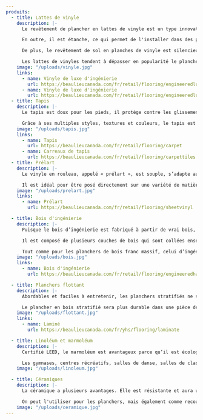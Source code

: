 ```yaml
---
produits:
  - title: Lattes de vinyle
    description: |-
      Le revêtement de plancher en lattes de vinyle est un type innovateur de vinyle qui a l'allure du vrai bois et qui en donne la sensation.

      En outre, il est étanche, ce qui permet de l'installer dans des pièces propices à l'humidité, telle que les sous-sols et les salles d'eau, là où les bois francs et stratifiés sont à proscrire.

      De plus, le revêtement de sol en planches de vinyle est silencieux, résistant et chaud sous les pieds. C'est aussi l'un des choix les plus abordables sur le marché.

      Les lattes de vinyles tendent à dépasser en popularité le plancher de stratifié (plancher flottant).
    image: "/uploads/vinyle.jpg"
    links:
      - name: Vinyle de luxe d'ingénierie
        url: https://beaulieucanada.com/fr/retail/flooring/engineeredluxuryvinyl
      - name: Vinyle de luxe d'ingénierie
        url: https://beaulieucanada.com/fr/retail/flooring/engineeredluxuryvinyl
  - title: Tapis
    description: |-
      Le tapis est doux pour les pieds, il protège contre les glissements et il atténue le niveau de bruit grâce à ses propriétés d'absorption des chocs, et améliore l'isolation du plancher.

      Grâce à ses multiples styles, textures et couleurs, le tapis est un élément de décoration qui vous permet de créer l'ambiance désirée dans votre résidence.
    image: "/uploads/tapis.jpg"
    links:
      - name: Tapis
        url: https://beaulieucanada.com/fr/retail/flooring/carpet
      - name: Carreaux de tapis
        url: https://beaulieucanada.com/fr/retail/flooring/carpettiles
  - title: Prélart
    description: |-
      Le vinyle en rouleau, appelé « prélart », est souple, s’adapte aux courbes d’un sous-plancher imparfait et peut se faire sans joints apparents.

      Il est idéal pour être posé directement sur une variété de matières, dont le béton, le contreplaqué ou les revêtements de vinyle existants. Il est durable et supporte bien les différentes conditions de température et d’humidité.
    image: "/uploads/prelart.jpg"
    links:
      - name: Prélart
        url: https://beaulieucanada.com/fr/retail/flooring/sheetvinyl

  - title: Bois d'ingénierie
    description: |-
      Puisque le bois d’ingénierie est fabriqué à partir de vrai bois, il est aussi beau que le bois franc massif!

      Il est composé de plusieurs couches de bois qui sont collées ensemble et couvertes d’une fine plaque de vrai bois franc en surface. Par sa conception, le bois ne se contractera pas à cause des changements de niveaux d’humidité et de température. Il ne s'ouvrira pas comme certains bois francs peuvent le faire.

      Tout comme pour les planchers de bois franc massif, celui d’ingénierie est offert dans une grande variété d’essences. Choisissez parmi les choix de largeur de planche, de texture, de lustre et bien plus!
    image: "/uploads/bois.jpg"
    links:
      - name: Bois d'ingénierie
        url: https://beaulieucanada.com/fr/retail/flooring/engineeredhardwood

  - title: Planchers flottant
    description: |-
      Abordables et faciles à entretenir, les planchers stratifiés ne sont pas affectés par la lumière. Ils offrent aussi une bonne résistance aux égratignures et aux impacts.

      Le plancher en bois stratifié sera plus durable dans une pièce dépourvue d'humidité.
    image: "/uploads/flottant.jpg"
    links:
      - name: Laminé
        url: https://beaulieucanada.com/fr/yhs/flooring/laminate

  - title: Linoléum et marmoléum
    description: |-
      Certifié LEED, le marmoléum est avantageux parce qu’il est écologique, durable, facile d’entretien, flexible, ignifuge et hygiénique, en plus de posséder des propriétés antistatiques et antimicrobiennes.

      Les gymnases, centres récréatifs, salles de danse, salles de classe, corridors nécessitent souvent un revêtement de vinyle ou de linoléum. Ces planchers sont extrêmement résistants à l’abrasion.
    image: "/uploads/linoleum.jpg"

  - title: Céramiques
    description: |-
      La céramique a plusieurs avantages. Elle est résistante et aura une longue durée de vie. Ce matériau nécessite peu d'entretien et réagit bien à l'eau.

      On peut l'utiliser pour les planchers, mais également comme recouvrement pour les murs et les dosserets de cuisine.
    image: "/uploads/ceramique.jpg"
---
```

